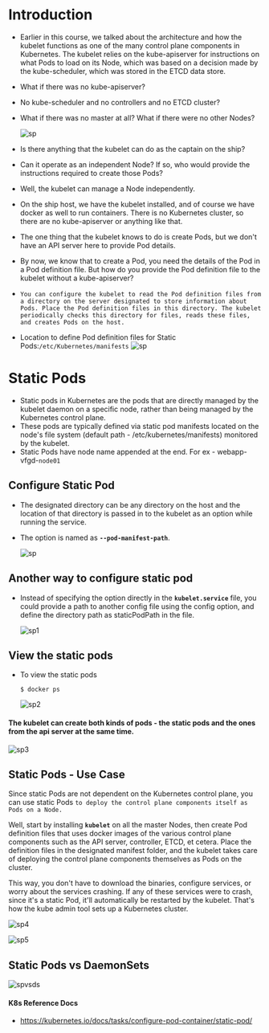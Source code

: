 # Introduction

- Earlier in this course, we talked about the architecture and how the kubelet functions as one of the many control plane components in Kubernetes. The kubelet relies on the kube-apiserver for instructions on what Pods to load on its Node, which was based on a decision made by the kube-scheduler, which was stored in the ETCD data store.
- What if there was no kube-apiserver?
- No kube-scheduler and no controllers and no ETCD cluster?
- What if there was no master at all? What if there were no other Nodes?
  
  ![sp](../../images/staticpo.png)
- Is there anything that the kubelet can do as the captain on the ship?
- Can it operate as an independent Node? If so, who would provide the instructions required to create those Pods?
- Well, the kubelet can manage a Node independently.
- On the ship host, we have the kubelet installed, and of course we have docker as well to run containers. There is no Kubernetes cluster, so there are no kube-apiserver or anything like that.
- The one thing that the kubelet knows to do is create Pods, but we don't have an API server here to provide Pod details.
- By now, we know that to create a Pod, you need the details of the Pod in a Pod definition file. But how do you provide the Pod definition file to the kubelet without a kube-apiserver?
- `You can configure the kubelet to read the Pod definition files from a directory on the server designated to store information about Pods. Place the Pod definition files in this directory. The kubelet periodically checks this directory for files, reads these files, and creates Pods on the host.`
- Location to define Pod definition files for Static Pods:`/etc/Kubernetes/manifests`
  ![sp](../../images/staticpo1.png)

# Static Pods

- Static pods in Kubernetes are the pods that are directly managed by the kubelet daemon on a specific node, rather than being managed by the Kubernetes control plane.
- These pods are typically defined via static pod manifests located on the node's file system (default path - /etc/kubernetes/manifests) monitored by the kubelet.
- Static Pods have node name appended at the end.
  For ex - webapp-vfgd-`node01`


## Configure Static Pod

- The designated directory can be any directory on the host and the location of that directory is passed in to the kubelet as an option while running the service.
- The option is named as **`--pod-manifest-path`**.
  
  ![sp](../../images/sp.PNG)

## Another way to configure static pod

- Instead of specifying the option directly in the **`kubelet.service`** file, you could provide a path to another config file using the config option, and define the directory path as staticPodPath in the file.
  
  ![sp1](../../images/sp1.PNG)

## View the static pods

- To view the static pods
  
  ```
  $ docker ps
  ```
  
  ![sp2](../../images/sp2.PNG)

#### The kubelet can create both kinds of pods - the static pods and the ones from the api server at the same time.

![sp3](../../images/sp3.PNG)

## Static Pods - Use Case

Since static Pods are not dependent on the Kubernetes control plane, you can use static Pods `to deploy the control plane components itself as Pods on a Node.`

Well, start by installing **`kubelet`** on all the master Nodes, then create Pod definition files that uses docker images of the various control plane components such as the API server, controller, ETCD, et cetera.
Place the definition files in the designated manifest folder, and the kubelet takes care of deploying the control plane components themselves as Pods on the cluster.

This way, you don't have to download the binaries, configure services, or worry about the services crashing. If any of these services were to crash, since it's a static Pod, it'll automatically be restarted by the kubelet. That's how the kube admin tool sets up a Kubernetes cluster.

![sp4](../../images/sp4.PNG)

![sp5](../../images/sp5.PNG)

## Static Pods vs DaemonSets

![spvsds](../../images/spvsds.PNG)

#### K8s Reference Docs

- https://kubernetes.io/docs/tasks/configure-pod-container/static-pod/

